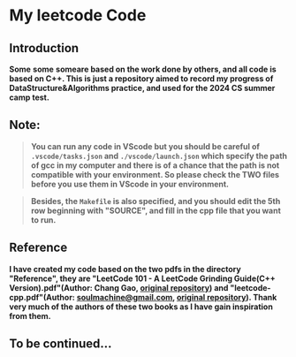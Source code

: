 # My leetcode Code

## Introduction
<b>Some</b> **some** <strong>some<strong>are based on the work done by others, and all code is based on C++. This is just a repository aimed to record my progress of DataStructure&Algorithms practice, and used for the 2024 CS summer camp test.

## Note:
>You can run any code in VScode but you should be careful of `.vscode/tasks.json` and `./vscode/launch.json` which specify the path of gcc in my computer and there is of a chance that the path is not compatible with your environment. So please check the TWO files before you use them in VScode in your environment.

>Besides, the `Makefile` is also specified, and you should edit the 5th row beginning with "SOURCE", and fill in the cpp file that you want to run.

## Reference

I have created my code based on the two pdfs in the directory "Reference", they are "LeetCode 101 - A LeetCode Grinding Guide(C++ Version).pdf"(Author: Chang Gao, [original repository](https://github.com/changgyhub/leetcode_101/)) and "leetcode-cpp.pdf"(Author: soulmachine@gmail.com, [original repository](https://github.com/changgyhub/leetcode_101/)). Thank very much of the authors of these two books as I have gain inspiration from them.

## To be continued...
